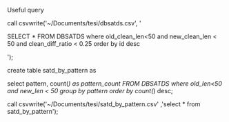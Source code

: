 Useful query


call csvwrite('~/Documents/tesi/dbsatds.csv', '

SELECT * FROM DBSATDS 
where 
  old_clean_len<50 and new_clean_len < 50 and clean_diff_ratio < 0.25
order by id desc

');

create table satd_by_pattern as

select pattern, count(*) as pattern_count FROM DBSATDS 
where old_len<50 and new_len < 50 
group by pattern
order by count(*) desc;


call csvwrite('~/Documents/tesi/satd_by_pattern.csv'
,'select * from satd_by_pattern');